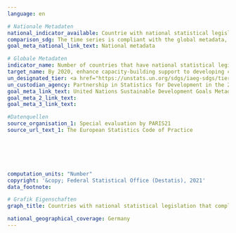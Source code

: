 ```yaml
---
language: en    

# Nationale Metadaten    
national_indicator_available: Countrie with national statistical legislation exists that complies with the Fundamental Principles of Official Statistics    
comparison_sdg: The time series is compliant with the global metadata, but it refers to Germany and not all UN-member countries.    
goal_meta_national_link_text: National metadata    

# Globale Metadaten    
indicator_name: Number of countries that have national statistical legislation that complies with the Fundamental Principles of Official Statistics    
target_name: By 2020, enhance capacity-building support to developing countries, including for least developed countries and small island developing States, to increase significantly the availability of high-quality, timely and reliable data disaggregated by income, gender, age, race, ethnicity, migratory status, disability, geographic location and other characteristics relevant in national contexts    
un_designated_tier: <a href="https://unstats.un.org/sdgs/iaeg-sdgs/tier-classification/" title="Click here for more information on the UN tier classification.">Tier I</a>    
un_custodian_agency: Partnership in Statistics for Development in the 21st Century (PARIS21)    
goal_meta_link_text: United Nations Sustainable Development Goals Metadata    
goal_meta_2_link_text:     
goal_meta_3_link_text:     

#Datenquellen
source_organisation_1: Special evaluation by PARIS21
source_url_text_1: The European Statistics Code of Practice





    
computation_units: "Number"    
copyright: '&copy; Federal Statistical Office (Destatis), 2021'    
data_footnote:     

# Grafik Eigenschaften    
graph_title: Countries with national statistical legislation that complies with the Fundamental Principles of Offical Statistics    

national_geographical_coverage: Germany    
---
```


<span></span>